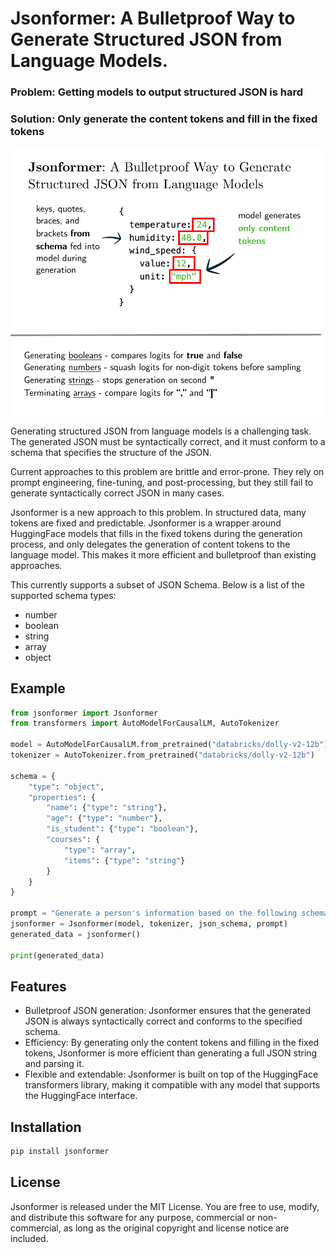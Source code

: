 # Jsonformer: A Bulletproof Way to Generate Structured JSON from Language Models.

### Problem: Getting models to output structured JSON is hard

### Solution: Only generate the content tokens and fill in the fixed tokens

![cover](img/cover4.png)

Generating structured JSON from language models is a challenging task. The
generated JSON must be syntactically correct, and it must conform to a schema
that specifies the structure of the JSON.

Current approaches to this problem are brittle and error-prone. They rely on prompt engineering, fine-tuning, and post-processing, but they still fail to generate syntactically correct JSON in many cases.

Jsonformer is a new approach to this problem. In structured data, many tokens are fixed and predictable. Jsonformer is a wrapper around HuggingFace models that fills in the fixed tokens during the generation process, and only delegates the generation of content tokens to the language model. This makes it more efficient and bulletproof than existing approaches.

This currently supports a subset of JSON Schema. Below is a list of the supported schema types:

- number
- boolean
- string
- array
- object

## Example

```python
from jsonformer import Jsonformer
from transformers import AutoModelForCausalLM, AutoTokenizer

model = AutoModelForCausalLM.from_pretrained("databricks/dolly-v2-12b")
tokenizer = AutoTokenizer.from_pretrained("databricks/dolly-v2-12b")

schema = {
    "type": "object",
    "properties": {
        "name": {"type": "string"},
        "age": {"type": "number"},
        "is_student": {"type": "boolean"},
        "courses": {
            "type": "array",
            "items": {"type": "string"}
        }
    }
}

prompt = "Generate a person's information based on the following schema:"
jsonformer = Jsonformer(model, tokenizer, json_schema, prompt)
generated_data = jsonformer()

print(generated_data)
```

## Features

- Bulletproof JSON generation: Jsonformer ensures that the generated JSON is always syntactically correct and conforms to the specified schema.
- Efficiency: By generating only the content tokens and filling in the fixed tokens, Jsonformer is more efficient than generating a full JSON string and parsing it.
- Flexible and extendable: Jsonformer is built on top of the HuggingFace transformers library, making it compatible with any model that supports the HuggingFace interface.

## Installation

```bash
pip install jsonformer
```

## License

Jsonformer is released under the MIT License. You are free to use, modify, and distribute this software for any purpose, commercial or non-commercial, as long as the original copyright and license notice are included.
